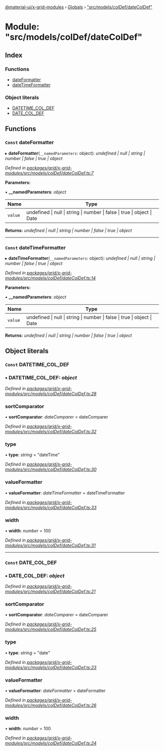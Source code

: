 [@material-ui/x-grid-modules](../README.md) › [Globals](../globals.md) › ["src/models/colDef/dateColDef"](_src_models_coldef_datecoldef_.md)

# Module: "src/models/colDef/dateColDef"

## Index

### Functions

* [dateFormatter](_src_models_coldef_datecoldef_.md#const-dateformatter)
* [dateTimeFormatter](_src_models_coldef_datecoldef_.md#const-datetimeformatter)

### Object literals

* [DATETIME_COL_DEF](_src_models_coldef_datecoldef_.md#const-datetime_col_def)
* [DATE_COL_DEF](_src_models_coldef_datecoldef_.md#const-date_col_def)

## Functions

### `Const` dateFormatter

▸ **dateFormatter**(`__namedParameters`: object): *undefined | null | string | number | false | true | object*

*Defined in [packages/grid/x-grid-modules/src/models/colDef/dateColDef.ts:7](https://github.com/mui-org/material-ui-x/blob/02342a6/packages/grid/x-grid-modules/src/models/colDef/dateColDef.ts#L7)*

**Parameters:**

▪ **__namedParameters**: *object*

Name | Type |
------ | ------ |
`value` | undefined &#124; null &#124; string &#124; number &#124; false &#124; true &#124; object &#124; Date |

**Returns:** *undefined | null | string | number | false | true | object*

___

### `Const` dateTimeFormatter

▸ **dateTimeFormatter**(`__namedParameters`: object): *undefined | null | string | number | false | true | object*

*Defined in [packages/grid/x-grid-modules/src/models/colDef/dateColDef.ts:14](https://github.com/mui-org/material-ui-x/blob/02342a6/packages/grid/x-grid-modules/src/models/colDef/dateColDef.ts#L14)*

**Parameters:**

▪ **__namedParameters**: *object*

Name | Type |
------ | ------ |
`value` | undefined &#124; null &#124; string &#124; number &#124; false &#124; true &#124; object &#124; Date |

**Returns:** *undefined | null | string | number | false | true | object*

## Object literals

### `Const` DATETIME_COL_DEF

### ▪ **DATETIME_COL_DEF**: *object*

*Defined in [packages/grid/x-grid-modules/src/models/colDef/dateColDef.ts:28](https://github.com/mui-org/material-ui-x/blob/02342a6/packages/grid/x-grid-modules/src/models/colDef/dateColDef.ts#L28)*

###  sortComparator

• **sortComparator**: *dateComparer* = dateComparer

*Defined in [packages/grid/x-grid-modules/src/models/colDef/dateColDef.ts:32](https://github.com/mui-org/material-ui-x/blob/02342a6/packages/grid/x-grid-modules/src/models/colDef/dateColDef.ts#L32)*

###  type

• **type**: *string* = "dateTime"

*Defined in [packages/grid/x-grid-modules/src/models/colDef/dateColDef.ts:30](https://github.com/mui-org/material-ui-x/blob/02342a6/packages/grid/x-grid-modules/src/models/colDef/dateColDef.ts#L30)*

###  valueFormatter

• **valueFormatter**: *dateTimeFormatter* = dateTimeFormatter

*Defined in [packages/grid/x-grid-modules/src/models/colDef/dateColDef.ts:33](https://github.com/mui-org/material-ui-x/blob/02342a6/packages/grid/x-grid-modules/src/models/colDef/dateColDef.ts#L33)*

###  width

• **width**: *number* = 100

*Defined in [packages/grid/x-grid-modules/src/models/colDef/dateColDef.ts:31](https://github.com/mui-org/material-ui-x/blob/02342a6/packages/grid/x-grid-modules/src/models/colDef/dateColDef.ts#L31)*

___

### `Const` DATE_COL_DEF

### ▪ **DATE_COL_DEF**: *object*

*Defined in [packages/grid/x-grid-modules/src/models/colDef/dateColDef.ts:21](https://github.com/mui-org/material-ui-x/blob/02342a6/packages/grid/x-grid-modules/src/models/colDef/dateColDef.ts#L21)*

###  sortComparator

• **sortComparator**: *dateComparer* = dateComparer

*Defined in [packages/grid/x-grid-modules/src/models/colDef/dateColDef.ts:25](https://github.com/mui-org/material-ui-x/blob/02342a6/packages/grid/x-grid-modules/src/models/colDef/dateColDef.ts#L25)*

###  type

• **type**: *string* = "date"

*Defined in [packages/grid/x-grid-modules/src/models/colDef/dateColDef.ts:23](https://github.com/mui-org/material-ui-x/blob/02342a6/packages/grid/x-grid-modules/src/models/colDef/dateColDef.ts#L23)*

###  valueFormatter

• **valueFormatter**: *dateFormatter* = dateFormatter

*Defined in [packages/grid/x-grid-modules/src/models/colDef/dateColDef.ts:26](https://github.com/mui-org/material-ui-x/blob/02342a6/packages/grid/x-grid-modules/src/models/colDef/dateColDef.ts#L26)*

###  width

• **width**: *number* = 100

*Defined in [packages/grid/x-grid-modules/src/models/colDef/dateColDef.ts:24](https://github.com/mui-org/material-ui-x/blob/02342a6/packages/grid/x-grid-modules/src/models/colDef/dateColDef.ts#L24)*
